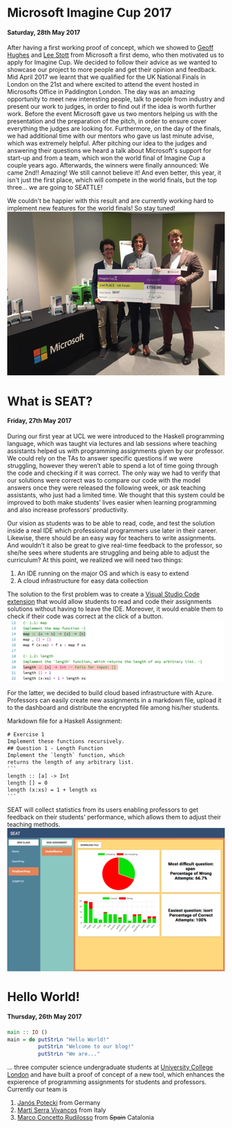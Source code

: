 # Microsoft Imagine Cup 2017
#### Saturday, 28th May 2017
After having a first working proof of concept, which we showed to [Geoff Hughes](https://www.linkedin.com/in/geoffhu/) and [Lee Stott](https://www.linkedin.com/in/leestott/) from Microsoft a first demo, who then motivated us to apply for Imagine Cup. We decided to follow their advice as we wanted to showcase our project to more people and get their opinion and feedback.
Mid April 2017 we learnt that we qualified for the UK National Finals in London on the 21st and where excited to attend the event hosted in Microsofts Office in Paddington London. The day was an amazing opportunity to meet new interesting people, talk to people from industry and present our work to judges, in order to find out if the idea is worth further work. Before the event Microsoft gave us two mentors helping us with the presentation and the preparation of the pitch, in order to ensure cover everything the judges are looking for. Furthermore, on the day of the finals, we had additional time with our mentors who gave us last minute advise, which was extremely helpful.
After pitching our idea to the judges and answering their questions we heard a talk about Microsoft's support for start-up and from a team, which won the world final of Imagine Cup a couple years ago. Afterwards, the winners were finally announced: We came 2nd!! Amazing! We still cannot believe it! And even better, this year, it isn't just the first place, which will compete in the world finals, but the top three... we are going to SEATTLE! 

We couldn't be happier with this result and are currently working hard to implement new features for the world finals! So stay tuned!
![2nd Place UK Nationals](images/UKNationlFinal.jpg)
# What is SEAT?
#### Friday, 27th May 2017
During our first year at UCL we were introduced to the Haskell programming language, which was taught via lectures and lab sessions where teaching assistants helped us with programming assignments given by our professor. We could rely on the TAs to answer specific questions if we were struggling,  however they weren’t able to spend a lot of time going through the code and checking if it was correct. The only way we had to verify that our solutions were correct was to compare our code with the model answers once they were released the following week, or ask teaching assistants, who just had a limited time. We thought that this system could be improved to both make students’ lives easier when learning programming and also increase professors’ productivity. 
 
Our vision as students was to be able to read, code, and test the solution inside a real IDE which professional programmers use later in their career. Likewise, there should be an easy way for teachers to write assignments. And wouldn’t it also be great to give real-time feedback to the professor, so she/he sees where students are struggling and being able to adjust the curriculum?
At this point, we realized we will need two things:
1. An IDE running on the major OS and which is easy to extend
2. A cloud infrastructure for easy data collection

The solution to the first problem was to create a [Visual Studio Code extension](https://marketplace.visualstudio.com/items?itemName=UCL.labassignments) that would allow students to read and code their assignments solutions without having to leave the IDE. Moreover, it would enable them to check if their code was correct at the click of a button.
![Checking answers](images/vscode.png)

For the latter, we decided to build cloud based infrastructure with Azure. Professors can easily create new assignments in a markdown file, upload it to the dashboard and distribute the encrypted file among his/her students. 

Markdown file for a Haskell Assignment:
````
# Exercise 1 
Implement these functions recursively.
## Question 1 - Length Function
Implement the `length` function, which 
returns the length of any arbitrary list.
```
length :: [a] -> Int
length [] = 0
length (x:xs) = 1 + length xs
```
````

SEAT will collect statistics from its users enabling professors to get feedback on their students' performance, which allows them to adjust their teaching methods.
![Professors Dashboard](images/dashboard.png)



# Hello World!
#### Thursday, 26th May 2017
```haskell
main :: IO ()
main = do putStrLn "Hello World!"
          putStrLn "Welcome to our blog!"
          putStrLn "We are..."
```
... three computer science undergraduate students at [University College London](www.ucl.ac.uk) and have built a proof of concept of a new tool, which enhances the expierence of programming assignments for students and professors.
Currently our team is 
1. [Janós Potecki](https://www.linkedin.com/in/janospotecki/) from Germany
2. [Martí Serra Vivancos](https://www.linkedin.com/in/martiserravivancos/) from Italy
3. [Marco Concetto Rudilosso](https://www.linkedin.com/in/marco-concetto-rudilosso-048614108/) from ~~Spain~~ Catalonia
